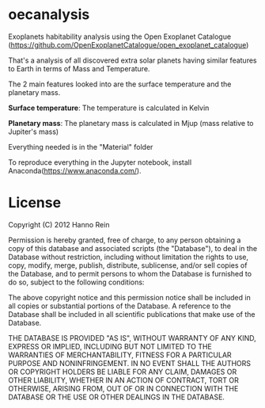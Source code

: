 # oecanalysis
Exoplanets habitability analysis using the Open Exoplanet Catalogue (https://github.com/OpenExoplanetCatalogue/open_exoplanet_catalogue)

That's a analysis of all discovered extra solar planets having similar features to Earth in terms of Mass and Temperature.

The 2 main features looked into are the surface temperature and the planetary mass.

**Surface temperature**: The temperature is calculated in Kelvin

**Planetary mass**: The planetary mass is calculated in Mjup (mass relative to Jupiter's mass)

Everything needed is in the "Material" folder

To reproduce everything in the Jupyter notebook, install Anaconda(https://www.anaconda.com/).

# License
Copyright (C) 2012 Hanno Rein

Permission is hereby granted, free of charge, to any person obtaining a copy of this database and associated scripts (the "Database"), to deal in the Database without restriction, including without limitation the rights to use, copy, modify, merge, publish, distribute, sublicense, and/or sell copies of the Database, and to permit persons to whom the Database is furnished to do so, subject to the following conditions:

The above copyright notice and this permission notice shall be included in all copies or substantial portions of the Database. A reference to the Database shall be included in all scientific publications that make use of the Database.

THE DATABASE IS PROVIDED "AS IS", WITHOUT WARRANTY OF ANY KIND, EXPRESS OR IMPLIED, INCLUDING BUT NOT LIMITED TO THE WARRANTIES OF MERCHANTABILITY, FITNESS FOR A PARTICULAR PURPOSE AND NONINFRINGEMENT. IN NO EVENT SHALL THE AUTHORS OR COPYRIGHT HOLDERS BE LIABLE FOR ANY CLAIM, DAMAGES OR OTHER LIABILITY, WHETHER IN AN ACTION OF CONTRACT, TORT OR OTHERWISE, ARISING FROM, OUT OF OR IN CONNECTION WITH THE DATABASE OR THE USE OR OTHER DEALINGS IN THE DATABASE.

